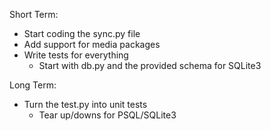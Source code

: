 Short Term:
* Start coding the sync.py file
* Add support for media packages
* Write tests for everything
  - Start with db.py and the provided schema for SQLite3

Long Term:
* Turn the test.py into unit tests
  - Tear up/downs for PSQL/SQLite3
